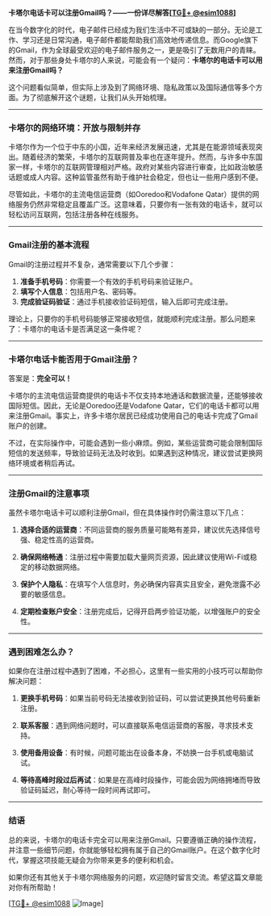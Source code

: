 **卡塔尔电话卡可以注册Gmail吗？——一份详尽解答[[TG💪+ @esim1088](https://t.me/s/esim1088)]**

在当今数字化的时代，电子邮件已经成为我们生活中不可或缺的一部分。无论是工作、学习还是日常沟通，电子邮件都能帮助我们高效地传递信息。而Google旗下的Gmail，作为全球最受欢迎的电子邮件服务之一，更是吸引了无数用户的青睐。然而，对于那些身处卡塔尔的人来说，可能会有一个疑问：**卡塔尔的电话卡可以用来注册Gmail吗？**

这个问题看似简单，但实际上涉及到了网络环境、隐私政策以及国际通信等多个方面。为了彻底解开这个谜题，让我们从头开始梳理。

---

### 卡塔尔的网络环境：开放与限制并存

卡塔尔作为一个位于中东的小国，近年来经济发展迅速，尤其是在能源领域表现突出。随着经济的繁荣，卡塔尔的互联网普及率也在逐年提升。然而，与许多中东国家一样，卡塔尔的互联网管理相对严格。政府对某些内容进行审查，比如政治敏感话题或成人内容。这种监管虽然有助于维护社会稳定，但也让一些用户感到不便。

尽管如此，卡塔尔的主流电信运营商（如Ooredoo和Vodafone Qatar）提供的网络服务仍然非常稳定且覆盖广泛。这意味着，只要你有一张有效的电话卡，就可以轻松访问互联网，包括注册各种在线服务。

---

### Gmail注册的基本流程

Gmail的注册过程并不复杂，通常需要以下几个步骤：

1. **准备手机号码**：你需要一个有效的手机号码来验证账户。
2. **填写个人信息**：包括用户名、密码等。
3. **完成验证码验证**：通过手机接收验证码短信，输入后即可完成注册。

理论上，只要你的手机号码能够正常接收短信，就能顺利完成注册。那么问题来了：卡塔尔的电话卡是否满足这一条件呢？

---

### 卡塔尔电话卡能否用于Gmail注册？

答案是：**完全可以！**

卡塔尔的主流电信运营商提供的电话卡不仅支持本地通话和数据流量，还能够接收国际短信。因此，无论是Ooredoo还是Vodafone Qatar，它们的电话卡都可以用来注册Gmail。事实上，许多卡塔尔居民已经成功使用自己的电话卡完成了Gmail账户的创建。

不过，在实际操作中，可能会遇到一些小麻烦。例如，某些运营商可能会限制国际短信的发送频率，导致验证码无法及时收到。如果遇到这种情况，建议尝试更换网络环境或者稍后再试。

---

### 注册Gmail的注意事项

虽然卡塔尔电话卡可以顺利注册Gmail，但在具体操作时仍需注意以下几点：

1. **选择合适的运营商**：不同运营商的服务质量可能略有差异，建议优先选择信号强、稳定性高的运营商。
   
2. **确保网络畅通**：注册过程中需要加载大量网页资源，因此建议使用Wi-Fi或稳定的移动数据网络。

3. **保护个人隐私**：在填写个人信息时，务必确保内容真实且安全，避免泄露不必要的敏感信息。

4. **定期检查账户安全**：注册完成后，记得开启两步验证功能，以增强账户的安全性。

---

### 遇到困难怎么办？

如果你在注册过程中遇到了困难，不必担心，这里有一些实用的小技巧可以帮助你解决问题：

1. **更换手机号码**：如果当前号码无法接收到验证码，可以尝试更换其他号码重新注册。
   
2. **联系客服**：遇到网络问题时，可以直接联系电信运营商的客服，寻求技术支持。

3. **使用备用设备**：有时候，问题可能出在设备本身，不妨换一台手机或电脑试试。

4. **等待高峰时段过后再试**：如果是在高峰时段操作，可能会因为网络拥堵而导致验证码延迟，耐心等待一段时间再试即可。

---

### 结语

总的来说，卡塔尔的电话卡完全可以用来注册Gmail。只要遵循正确的操作流程，并注意一些细节问题，你就能够轻松拥有属于自己的Gmail账户。在这个数字化时代，掌握这项技能无疑会为你带来更多的便利和机会。

如果你还有其他关于卡塔尔网络服务的问题，欢迎随时留言交流。希望这篇文章能对你有所帮助！

[[TG💪+ @esim1088](https://t.me/s/esim1088) ![Image](https://i.postimg.cc/4NQfJmqS/Snipaste-2025-05-13-00-14-12.png)]